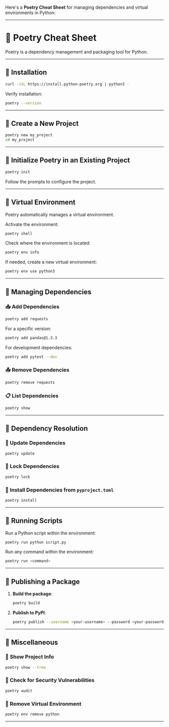 Here's a **Poetry Cheat Sheet** for managing dependencies and virtual environments in Python:

---

# **📌 Poetry Cheat Sheet**
Poetry is a dependency management and packaging tool for Python.

---

## **🔹 Installation**
```sh
curl -sSL https://install.python-poetry.org | python3 -
```
Verify installation:
```sh
poetry --version
```

---

## **🔹 Create a New Project**
```sh
poetry new my_project
cd my_project
```

---

## **🔹 Initialize Poetry in an Existing Project**
```sh
poetry init
```
Follow the prompts to configure the project.

---

## **🔹 Virtual Environment**
Poetry automatically manages a virtual environment.

Activate the environment:
```sh
poetry shell
```

Check where the environment is located:
```sh
poetry env info
```

If needed, create a new virtual environment:
```sh
poetry env use python3
```

---

## **🔹 Managing Dependencies**
### **📥 Add Dependencies**
```sh
poetry add requests
```
For a specific version:
```sh
poetry add pandas@1.3.3
```
For development dependencies:
```sh
poetry add pytest --dev
```

### **📤 Remove Dependencies**
```sh
poetry remove requests
```

### **📋 List Dependencies**
```sh
poetry show
```

---

## **🔹 Dependency Resolution**
### **🔄 Update Dependencies**
```sh
poetry update
```

### **📌 Lock Dependencies**
```sh
poetry lock
```

### **🔄 Install Dependencies from `pyproject.toml`**
```sh
poetry install
```

---

## **🔹 Running Scripts**
Run a Python script within the environment:
```sh
poetry run python script.py
```
Run any command within the environment:
```sh
poetry run <command>
```

---

## **🔹 Publishing a Package**
1. **Build the package**:
   ```sh
   poetry build
   ```
2. **Publish to PyPI**:
   ```sh
   poetry publish --username <your-username> --password <your-password>
   ```

---

## **🔹 Miscellaneous**
### **📌 Show Project Info**
```sh
poetry show --tree
```

### **📌 Check for Security Vulnerabilities**
```sh
poetry audit
```

### **📌 Remove Virtual Environment**
```sh
poetry env remove python
```

---